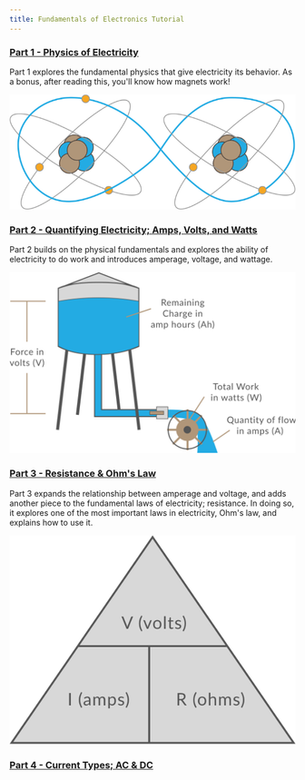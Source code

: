 ```yaml
---
title: Fundamentals of Electronics Tutorial
---
```


### [Part 1 - Physics of Electricity](Part1)

Part 1 explores the fundamental physics that give electricity its behavior. As a bonus, after reading this, you'll know how magnets work!

![](Atoms_Sharing_an_Electron.svg)

### [Part 2 - Quantifying Electricity; Amps, Volts, and Watts](Part2)

Part 2 builds on the physical fundamentals and explores the ability of electricity to do work and introduces amperage, voltage, and wattage.

![](Water_Tower_w_Units.svg)


### [Part 3 - Resistance & Ohm's Law](Part3)

Part 3 expands the relationship between amperage and voltage, and adds another piece to the fundamental laws of electricity; resistance. In doing so, it explores one of the most important laws in electricity, Ohm's law, and explains how to use it.

![](Ohms_Law_Pyramid.svg)

### [Part 4 - Current Types; AC & DC](Part4)

